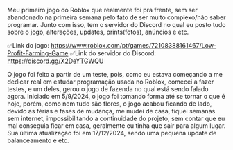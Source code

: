 Meu primeiro jogo do Roblox que realmente foi pra frente, sem ser abandonado na primeira semana pelo fato de ser muito complexo/não saber programar.
Junto com isso, tem o servidor do Discord no qual eu posto tudo sobre o jogo, alterações, updates, prints(fotos), anúncios e etc.

✅Link do jogo: https://www.roblox.com/pt/games/72108388161467/Low-Profit-Farming-Game
✅Link do servidor do Discord: https://discord.gg/X2DeYTGWQU

O jogo foi feito a partir de um teste, pois, como eu estava começando a me dedicar real em estudar programação usada no Roblox, comecei a fazer testes, e um deles, gerou o jogo de fazenda no qual está sendo falado agora.
Iniciado em 5/9/2024, o jogo foi tomando forma até se tornar o que é hoje, porém, como nem tudo são flores, o jogo acabou ficando de lado, devido as férias e fases de mudança, me mudei de casa, fiquei semanas sem internet, impossibilitando a continuidade do projeto, sem contar que eu mal conseguia ficar em casa, geralmente eu tinha que sair para algum lugar.
Sua última atualização foi em 17/12/2024, sendo uma pequena update de balanceamento e etc.
